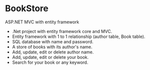 # BookStore
ASP.NET MVC with entity framework
- .Net project with entity framework core and MVC.
- Entity framework with 1 to 1 relationship (author table, Book table).
- SQL database with name and password.
- A store of books with its author's name.
- Add, update, edit or delete author name.
- Add, update, edit or delete your book.
- Search for your book or any keyword.